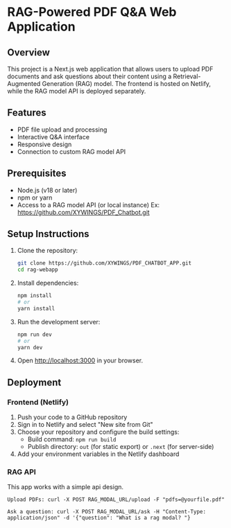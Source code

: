 # RAG-Powered PDF Q&A Web Application

## Overview

This project is a Next.js web application that allows users to upload PDF documents and ask questions about their content using a Retrieval-Augmented Generation (RAG) model. The frontend is hosted on Netlify, while the RAG model API is deployed separately.

## Features

- PDF file upload and processing
- Interactive Q&A interface
- Responsive design
- Connection to custom RAG model API

## Prerequisites

- Node.js (v18 or later)
- npm or yarn
- Access to a RAG model API (or local instance) Ex: https://github.com/XYWINGS/PDF_Chatbot.git

## Setup Instructions

1. Clone the repository:

   ```bash
   git clone https://github.com/XYWINGS/PDF_CHATBOT_APP.git
   cd rag-webapp
   ```

2. Install dependencies:

   ```bash
   npm install
   # or
   yarn install
   ```

3. Run the development server:

   ```bash
   npm run dev
   # or
   yarn dev
   ```

4. Open [http://localhost:3000](http://localhost:3000) in your browser.

## Deployment

### Frontend (Netlify)

1. Push your code to a GitHub repository
2. Sign in to Netlify and select "New site from Git"
3. Choose your repository and configure the build settings:
   - Build command: `npm run build`
   - Publish directory: `out` (for static export) or `.next` (for server-side)
4. Add your environment variables in the Netlify dashboard

### RAG API

This app works with a simple api design.

```Upload PDFs: curl -X POST RAG_MODAL_URL/upload -F "pdfs=@yourfile.pdf"```

```Ask a question: curl -X POST RAG_MODAL_URL/ask -H "Content-Type: application/json" -d '{"question": "What is a rag modal? "} ```
